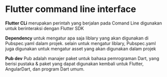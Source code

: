 # Flutter command line interface

**Flutter CLi** merupakan perintah yang berjalan pada Comand Line digunakan untuk berinteraksi dengan Flutter SDK

**Dependency** untuk mengatur apa saja liblary yang akan digunakan di Pubspec.yaml dalam projek. selain untuk mengatur
liblary, Pubspec.yaml juga digunakan untuk mengatur asset yang akan digunakan dalam projek

**Pub dev**
Pub adalah manajer paket untuk bahasa pemrograman Dart, yang berisi pustaka & paket yang dapat digunakan kembali untuk
Flutter, AngularDart, dan program Dart umum. 
